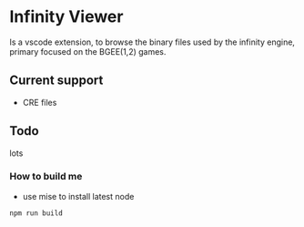 # Infinity Viewer

Is a vscode extension, to browse the binary files used by the infinity engine, primary focused on the BGEE(1,2) games.

## Current support

- CRE files

## Todo

lots

### How to build me

- use mise to install latest node

```sh
npm run build
```
